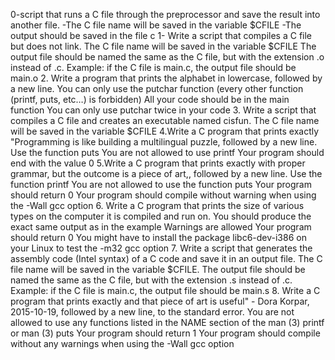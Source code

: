 0-script that runs a C file through the preprocessor and save the result into another file.
-The C file name will be saved in the variable $CFILE
-The output should be saved in the file c
1- Write a script that compiles a C file but does not link.
The C file name will be saved in the variable $CFILE
The output file should be named the same as the C file, but with the extension .o instead of .c.
Example: if the C file is main.c, the output file should be main.o
2. Write a program that prints the alphabet in lowercase, followed by a new line.
 You can only use the putchar function (every other function (printf, puts, etc…) is forbidden)
 All your code should be in the main function
 You can only use putchar twice in your code
3. Write a script that compiles a C file and creates an executable named cisfun.
 The C file name will be saved in the variable $CFILE
4.Write a C program that prints exactly "Programming is like building a multilingual puzzle, followed by a new line.
 Use the function puts
 You are not allowed to use printf
 Your program should end with the value 0
5.Write a C program that prints exactly with proper grammar, but the outcome is a piece of art,, followed by a new line.
 Use the function printf
 You are not allowed to use the function puts
 Your program should return 0
 Your program should compile without warning when using the -Wall gcc option
6. Write a C program that prints the size of various types on the computer it is compiled and run on.
 You should produce the exact same output as in the example
 Warnings are allowed
 Your program should return 0
 You might have to install the package libc6-dev-i386 on your Linux to test the -m32 gcc option
7. Write a script that generates the assembly code (Intel syntax) of a C code and save it in an output file.
 The C file name will be saved in the variable $CFILE.
 The output file should be named the same as the C file, but with the extension .s instead of .c.
 Example: if the C file is main.c, the output file should be main.s
8. Write a C program that prints exactly and that piece of art is useful" - Dora Korpar, 2015-10-19, followed by a new line, to the standard error.
 You are not allowed to use any functions listed in the NAME section of the man (3) printf or man (3) puts
 Your program should return 1
 Your program should compile without any warnings when using the -Wall gcc option

